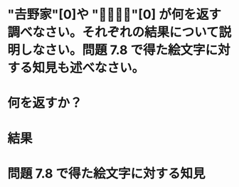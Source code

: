 # "𠮷野家"[0]や "👨‍👨‍👧‍👧"[0] が何を返す調べなさい。それぞれの結果について説明しなさい。問題 7.8 で得た絵文字に対する知見も述べなさい。

# 何を返すか？

# 結果

# 問題 7.8 で得た絵文字に対する知見
